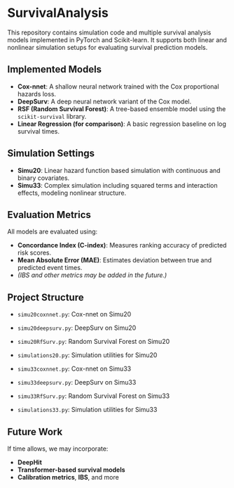# SurvivalAnalysis

This repository contains simulation code and multiple survival analysis models implemented in PyTorch and Scikit-learn. It supports both linear and nonlinear simulation setups for evaluating survival prediction models.

## Implemented Models

- **Cox-nnet**: A shallow neural network trained with the Cox proportional hazards loss.
- **DeepSurv**: A deep neural network variant of the Cox model.
- **RSF (Random Survival Forest)**: A tree-based ensemble model using the `scikit-survival` library.
- **Linear Regression (for comparison)**: A basic regression baseline on log survival times.

## Simulation Settings

- **Simu20**: Linear hazard function based simulation with continuous and binary covariates.
- **Simu33**: Complex simulation including squared terms and interaction effects, modeling nonlinear structure.

## Evaluation Metrics

All models are evaluated using:
- **Concordance Index (C-index)**: Measures ranking accuracy of predicted risk scores.
- **Mean Absolute Error (MAE)**: Estimates deviation between true and predicted event times.
- *(IBS and other metrics may be added in the future.)*

## Project Structure

- `simu20coxnnet.py`: Cox-nnet on Simu20
- `simu20deepsurv.py`: DeepSurv on Simu20
- `simu20RfSurv.py`: Random Survival Forest on Simu20
- `simulations20.py`: Simulation utilities for Simu20

- `simu33coxnnet.py`: Cox-nnet on Simu33
- `simu33deepsurv.py`: DeepSurv on Simu33
- `simu33RfSurv.py`: Random Survival Forest on Simu33
- `simulations33.py`: Simulation utilities for Simu33

## Future Work

If time allows, we may incorporate:
- **DeepHit**
- **Transformer-based survival models**
- **Calibration metrics**, **IBS**, and more


